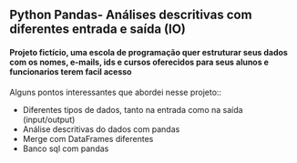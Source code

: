 ## Python Pandas- Análises descritivas com diferentes entrada e saída (IO)


#### Projeto fictício, uma escola de programação quer estruturar seus dados com os nomes, e-mails, ids e cursos oferecidos para seus alunos e funcionarios terem facil acesso


Alguns pontos interessantes que abordei nesse projeto::

- Diferentes tipos de dados, tanto na entrada como na saída (input/output) 
- Análise descritivas do dados com pandas
- Merge com DataFrames diferentes 
- Banco sql com pandas


